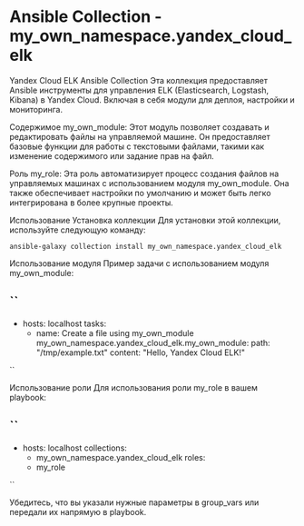 # Ansible Collection - my_own_namespace.yandex_cloud_elk

Yandex Cloud ELK Ansible Collection
Эта коллекция предоставляет Ansible инструменты для управления ELK (Elasticsearch, Logstash, Kibana) в Yandex Cloud. Включая в себя модули для деплоя, настройки и мониторинга.

Содержимое
my_own_module: Этот модуль позволяет создавать и редактировать файлы на управляемой машине. Он предоставляет базовые функции для работы с текстовыми файлами, такими как изменение содержимого или задание прав на файл.

Роль my_role: Эта роль автоматизирует процесс создания файлов на управляемых машинах с использованием модуля my_own_module. Она также обеспечивает настройки по умолчанию и может быть легко интегрирована в более крупные проекты.

Использование
Установка коллекции
Для установки этой коллекции, используйте следующую команду:

``
ansible-galaxy collection install my_own_namespace.yandex_cloud_elk
``

Использование модуля
Пример задачи с использованием модуля my_own_module:

``
---
- hosts: localhost
  tasks:
    - name: Create a file using my_own_module
      my_own_namespace.yandex_cloud_elk.my_own_module:
        path: "/tmp/example.txt"
        content: "Hello, Yandex Cloud ELK!"

``

Использование роли
Для использования роли my_role в вашем playbook:

``
---
- hosts: localhost
  collections:
    - my_own_namespace.yandex_cloud_elk
  roles:
    - my_role

``

Убедитесь, что вы указали нужные параметры в group_vars или передали их напрямую в playbook.

